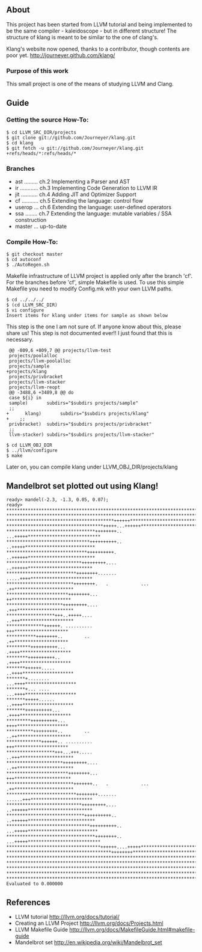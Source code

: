 ## About
This project has been started from LLVM tutorial and being implemented to be the
same compiler - kaleidoscope - but in different structure!
The structure of klang is meant to be similar to the one of clang's.

Klang's website now opened, thanks to a contributor, though contents are poor yet.
http://journeyer.github.com/klang/

### Purpose of this work
This small project is one of the means of studying LLVM and Clang.

## Guide
### Getting the source How-To:

  ```
  $ cd LLVM_SRC_DIR/projects
  $ git clone git://github.com/Journeyer/klang.git
  $ cd klang
  $ git fetch -u git://github.com/Journeyer/klang.git +refs/heads/*:refs/heads/*
  ```

### Branches
- ast ......... ch.2 Implementing a Parser and AST
- ir  ............ ch.3 Implementing Code Generation to LLVM IR
- jit ........... ch.4 Adding JIT and Optimizer Support
- cf  ........... ch.5 Extending the language: control flow
- userop ... ch.6 Extending the language: user-defined operators
- ssa   ........ ch.7 Extending the language: mutable variables 
                                              / SSA construction
- master ... up-to-date

### Compile How-To:

  ```
  $ git checkout master
  $ cd autoconf
  $ ./AutoRegen.sh
  ```
Makefile infrastructure of LLVM project is applied only after the branch
'cf'. For the branches before 'cf', simple Makefile is used. To use this
simple Makefile you need to modify Config.mk with your own LLVM paths.

  ```
  $ cd ../../../
  $ (cd LLVM_SRC_DIR)
  $ vi configure
  Insert items for klang under items for sample as shown below
  ```

This step is the one I am not sure of. If anyone know about this, please share
us! This step is not documented ever!! I just found that this is necessary.
  ```
   @@ -809,6 +809,7 @@ projects/llvm-test
   projects/poolalloc
   projects/llvm-poolalloc
   projects/sample
  +projects/klang
   projects/privbracket
   projects/llvm-stacker
   projects/llvm-reopt
   @@ -3488,6 +3489,8 @@ do
   case ${i} in
   sample)       subdirs="$subdirs projects/sample"
   ;;
  +      klang)       subdirs="$subdirs projects/klang"
  +    ;;
   privbracket)  subdirs="$subdirs projects/privbracket"
   ;;
   llvm-stacker) subdirs="$subdirs projects/llvm-stacker"
  ```

  ```
  $ cd LLVM_OBJ_DIR
  $ ../llvm/configure
  $ make
  ```

Later on, you can compile klang under LLVM_OBJ_DIR/projects/klang


## Mandelbrot set plotted out using Klang!
```
ready> mandel(-2.3, -1.3, 0.05, 0.07);
ready>
*******************************************************************************
*******************************************************************************
****************************************++++++*********************************
************************************+++++...++++++*****************************
*********************************++++++++.. ...+++++***************************
*******************************++++++++++..   ..+++++**************************
******************************++++++++++.     ..++++++*************************
****************************+++++++++....      ..++++++************************
**************************++++++++.......      .....++++***********************
*************************++++++++.   .            ... .++**********************
***********************++++++++...                     ++**********************
*********************+++++++++....                    .+++*********************
******************+++..+++++....                      ..+++********************
**************++++++. ..........                        +++********************
***********++++++++..        ..                         .++********************
*********++++++++++...                                 .++++*******************
********++++++++++..                                   .++++*******************
*******++++++.....                                    ..++++*******************
*******+........                                     ...++++*******************
*******+... ....                                     ...++++*******************
*******+++++......                                    ..++++*******************
*******++++++++++...                                   .++++*******************
*********++++++++++...                                  ++++*******************
**********+++++++++..        ..                        ..++********************
*************++++++.. ..........                        +++********************
******************+++...+++.....                      ..+++********************
*********************+++++++++....                    ..++*********************
***********************++++++++...                     +++*********************
*************************+++++++..   .            ... .++**********************
**************************++++++++.......      ......+++***********************
****************************+++++++++....      ..++++++************************
*****************************++++++++++..     ..++++++*************************
*******************************++++++++++..  ...+++++**************************
*********************************++++++++.. ...+++++***************************
***********************************++++++....+++++*****************************
***************************************++++++++********************************
*******************************************************************************
*******************************************************************************
*******************************************************************************
*******************************************************************************
*******************************************************************************
Evaluated to 0.000000
```

## References
  - LLVM tutorial         http://llvm.org/docs/tutorial/
  - Creating an LLVM Project    http://llvm.org/docs/Projects.html
  - LLVM Makefile Guide   http://llvm.org/docs/MakefileGuide.html#makefile-guide
  - Mandelbrot set      http://en.wikipedia.org/wiki/Mandelbrot_set


